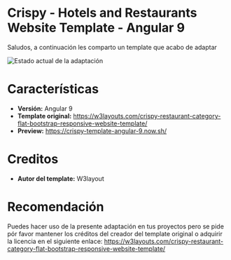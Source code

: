 # Crispy - Hotels and Restaurants Website Template - Angular 9

Saludos, a continuación les comparto un template que acabo de adaptar 

![Estado actual de la adaptación](https://w3layouts.b-cdn.net/wp-content/uploads/2019/05/crispy.jpg)


# Características

 - **Versión:** Angular 9
 - **Template original:** https://w3layouts.com/crispy-restaurant-category-flat-bootstrap-responsive-website-template/
 - **Preview:** https://crispy-template-angular-9.now.sh/

 
# Creditos
- **Autor del template:** W3layout

# Recomendación
Puedes hacer uso de la presente adaptación en tus proyectos pero se pide pór favor mantener los créditos del creador del template original o adquirir la licencia en el siguiente enlace: https://w3layouts.com/crispy-restaurant-category-flat-bootstrap-responsive-website-template/


